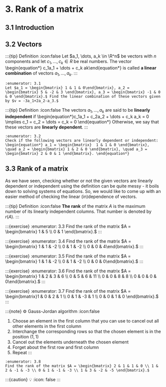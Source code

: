 # 3. Rank of a matrix

## 3.1 Introduction

## 3.2 Vectors
:::{tip} Definition
:icon:false
Let $a_1, \dots, a_k \in \R^n$ be vectors with $n$ components and let $c_1, \dots, c_k \in R$ be real numbers. The vector
\begin{equation*} c_1a_1 + \dots + c_k ak\end{equation*}
is called **a linear combination** of vectors $a_1, \dots, a_k.$
:::

```{exercise}
:enumerator: 3.1
Let $a_1 = \begin{bmatrix} 1 & 1 & 0\end{bmatrix}, a_2 = \begin{bmatrix} 5 & -2 & 3 \end{bmatrix}, a_3 = \begin{bmatrix} -1 & 0 & 0 \end{bmatrix}.$ Find the linear combination of these vectors given by $v = -3a_1+2a_2-a_3.$
```

:::{tip} Definition
:icon:false
The vectors $a_1, \dots, a_k$ are said to be **linearly independent** if 
\begin{equation*}c_1a_1 + c_2a_2 + \dots + c_k a_k = 0 \implies c_1 = c_2 = \dots = c_k = 0 \end{equation*}
Otherwise, we say that these vectors are **linearly dependent**.
:::

```{exercise}
:enumerator: 3.2
Check if the following vectors are linearly dependent or independent:
\begin{equation*} a_1 = \begin{bmatrix}  1 & 1 & 0 \end{bmatrix}, \quad a_2 = \begin{bmatrix} 1 & 2 & 0 \end{bmatrix}, \quad a_3 = \begin{bmatrix} 2 & 0 & 1 \end{bmatrix}. \end{equation*}
```

## 3.3 Rank of a matrix
As we have seen, checking whether or not the given vectors are linearly dependent or independent using the definition can be quite messy - it boils down to solving systems of equations. So, we would like to come up with an easier method of checking the linear (in)dependence of vectors.

:::{tip} Definition
:icon:false
**The rank** of the matrix $A$ is the maximum number of its linearly independent columns. That number is denoted by $r(A).$
:::

:::{exercise}
:enumerator: 3.3
Find the rank of the matrix $A = \begin{bmatrix} 1 & 5 \\ 0 & 1 \end{bmatrix}.$
:::

:::{exercise}
:enumerator: 3.4
Find the rank of the matrix $A = \begin{bmatrix} 1 & 1 & -2 \\ 0 & 1 & -2 \\ 0 & 0 & 4\end{bmatrix}.$
:::

:::{exercise}
:enumerator: 3.5
Find the rank of the matrix $A = \begin{bmatrix} 1 & 1 & -2 \\ 0 & 1 & -2 \\ 0 & 0 & 0\end{bmatrix}.$
:::

:::{exercise}
:enumerator: 3.6
Find the rank of the matrix $A = \begin{bmatrix} 1 & 2 & 3 & 6 \\ 0 & 5 & 6 & 11 \\ 0 & 0 & 8 & 8 \\ 0 & 0 & 0 & 0\end{bmatrix}.$
:::

:::{exercise}
:enumerator: 3.7
Find the rank of the matrix $A = \begin{bmatrix}1 & 0 & 2 & 1 \\ 0 & 1 & -3 & 1 \\ 0 & 0 & 1 & 0 \end{bmatrix}.$
:::

:::{note} ⚙️ Gauss-Jordan algorithm
:icon:false
1. Choose an element in the first column that you can use to cancel out all other elements in the first column
2. Interchange the corresponding rows so that the chosen element is in the position $(1,1)$
3. Cancel out the elements underneath the chosen element
4. Forget about the first row and first column
5. Repeat
:::

```{exercise}
:enumerator: 3.8
Find the rank of the matrix $A = \begin{bmatrix} 2 & 1 & 1 & 0 \\ 1 & 2 & -1 & -3 \\ 0 & 1 & -1 & -3 \\ 1 & 3 & -2 & -5 \end{bmatrix}.$
```

:::{caution} 💡
:icon: false
:::